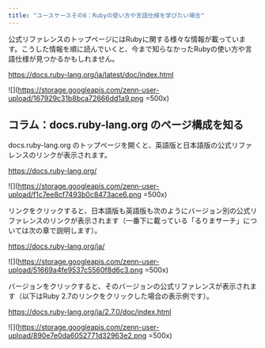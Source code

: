```yaml
---
title: "ユースケースその6：Rubyの使い方や言語仕様を学びたい場合"
---
```


公式リファレンスのトップページにはRubyに関する様々な情報が載っています。こうした情報を順に読んでいくと、今まで知らなかったRubyの使い方や言語仕様が見つかるかもしれません。

https://docs.ruby-lang.org/ja/latest/doc/index.html

![](https://storage.googleapis.com/zenn-user-upload/167929c31b8bca72666dd1a9.png =500x)

## コラム：docs.ruby-lang.org のページ構成を知る

docs.ruby-lang.org のトップページを開くと、英語版と日本語版の公式リファレンスのリンクが表示されます。

https://docs.ruby-lang.org/

![](https://storage.googleapis.com/zenn-user-upload/f1c7ee8cf7493b0c8473ace6.png =500x)

リンクをクリックすると、日本語版も英語版も次のようにバージョン別の公式リファレンスのリンクが表示されます（一番下に載っている「るりまサーチ」については次の章で説明します）。

https://docs.ruby-lang.org/ja/

![](https://storage.googleapis.com/zenn-user-upload/51669a4fe9537c5560f8d6c3.png =500x)

バージョンをクリックすると、そのバージョンの公式リファレンスが表示されます（以下はRuby 2.7のリンクをクリックした場合の表示例です）。

https://docs.ruby-lang.org/ja/2.7.0/doc/index.html

![](https://storage.googleapis.com/zenn-user-upload/890e7e0da6052771d32963e2.png =500x)

